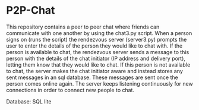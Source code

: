 # P2P-Chat

This repository contains a peer to peer chat where friends can communicate with one another by using the chat3.py script. When a person signs on (runs the script) the rendezvous server (server3.py) prompts the user to enter the details of the person they would like to chat with. If the person is available to chat, the rendezvous server sends a message to this person with the details of the chat initiator (IP address and delivery port), letting them know that they would like to chat. If this person is not available to chat, the server makes the chat initiator aware and instead stores any sent messages in an sql database. These messages are sent once the person comes online again. The server keeps listening continuously for new connections in order to connect new people to chat.

Database: SQL lite

